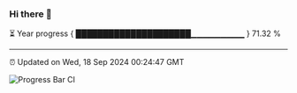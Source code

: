 ### Hi there 👋

⏳ Year progress { █████████████████████▁▁▁▁▁▁▁▁▁ } 71.32 %

---

⏰ Updated on Wed, 18 Sep 2024 00:24:47 GMT

![Progress Bar CI](https://github.com/EinsPommes/EinsPommes/blob/main/.github/workflows/main.yml)
